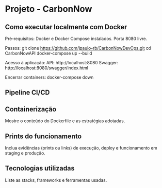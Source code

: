 # Projeto - CarbonNow

##  Como executar localmente com Docker

Pré-requisitos:
Docker e Docker Compose instalados.
Porta 8080 livre.

Passos:
git clone https://github.com/jpaulo-rb/CarbonNowDevOps.git
cd CarbonNowAPI
docker-compose up --build

Acesso à aplicação:
API: http://localhost:8080
Swagger: http://localhost:8080/swagger/index.html

Encerrar containers:
docker-compose down

##  Pipeline CI/CD



##  Containerização

Mostre o conteúdo do Dockerfile e as estratégias adotadas.

##  Prints do funcionamento

Inclua evidências (prints ou links) de execução, deploy e funcionamento em staging e produção.

##  Tecnologias utilizadas

Liste as stacks, frameworks e ferramentas usadas.
